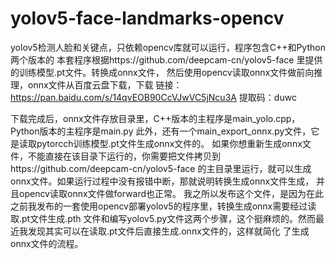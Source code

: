 # yolov5-face-landmarks-opencv
yolov5检测人脸和关键点，只依赖opencv库就可以运行，程序包含C++和Python两个版本的
本套程序根据https://github.com/deepcam-cn/yolov5-face 里提供的训练模型.pt文件。转换成onnx文件，
然后使用opencv读取onnx文件做前向推理，onnx文件从百度云盘下载，下载
链接：https://pan.baidu.com/s/14qvEOB90CcVJwVC5jNcu3A 
提取码：duwc 

下载完成后，onnx文件存放目录里，C++版本的主程序是main_yolo.cpp，Python版本的主程序是main.py
此外，还有一个main_export_onnx.py文件，它是读取pytorcch训练模型.pt文件生成onnx文件的。
如果你想重新生成onnx文件，不能直接在该目录下运行的，你需要把文件拷贝到https://github.com/deepcam-cn/yolov5-face
的主目录里运行，就可以生成onnx文件。如果运行过程中没有报错中断，那就说明转换生成onnx文件生成，
并且opencv读取onnx文件做forward也正常。
我之所以发布这个文件，是因为在此之前我发布的一套使用opencv部署yolov5的程序里，转换生成onnx需要经过读取.pt文件生成.pth
文件和编写yolov5.py文件这两个步骤，这个挺麻烦的。然而最近我发现其实可以在读取.pt文件后直接生成.onnx文件的，这样就简化
了生成onnx文件的流程。
